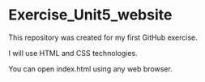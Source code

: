 # Exercise\_Unit5\_website

This repository was created for my first GitHub exercise.

I will use HTML and CSS technologies.

You can open index.html using any web browser.




